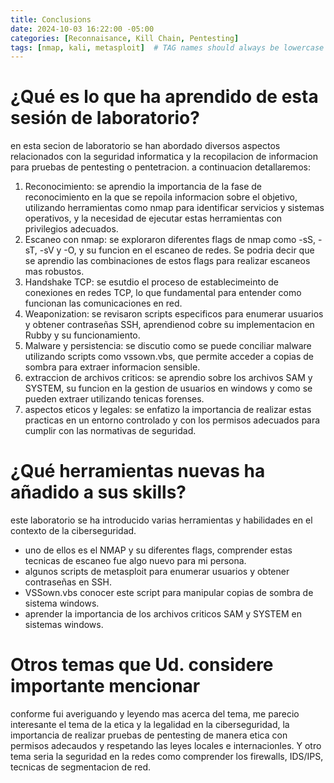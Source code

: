 ```yaml
---
title: Conclusions
date: 2024-10-03 16:22:00 -05:00
categories: [Reconnaisance, Kill Chain, Pentesting]
tags: [nmap, kali, metasploit]  # TAG names should always be lowercase
---
```



# ¿Qué es lo que ha aprendido de esta sesión de laboratorio?

en esta secion de laboratorio se han abordado diversos aspectos relacionados con la seguridad informatica y la recopilacion de informacion para pruebas de pentesting o pentetracion. a continuacion detallaremos:
1. Reconocimiento: se aprendio la importancia de la fase de reconocimiento en la que se repoila informacion sobre el objetivo, utilizando herramientas como nmap para identificar servicios y sistemas operativos, y la necesidad de ejecutar estas herramientas con privilegios adecuados.
2. Escaneo con nmap: se exploraron diferentes flags de nmap como -sS, -sT, -sV y -O, y su funcion en el escaneo de redes. Se podria decir que se aprendio las combinaciones de estos flags para realizar escaneos mas robustos.
3. Handshake TCP: se esutdio el proceso de establecimeinto de conexiones en redes TCP, lo que fundamental para entender como funcionan las comunicaciones en red.
4. Weaponization: se revisaron scripts especificos para enumerar usuarios y obtener contraseñas SSH, aprendienod cobre su implementacion en Rubby y su funcionamiento.
5. Malware y persistencia: se discutio como se puede conciliar malware utilizando scripts como vssown.vbs, que permite acceder a copias de sombra para extraer informacion sensible.
6. extraccion de archivos criticos: se aprendio sobre los archivos SAM y SYSTEM, su funcion en la gestion de usuarios en windows y como se pueden extraer utilizando tenicas forenses.
7. aspectos eticos y legales: se enfatizo la importancia de realizar estas practicas en un entorno controlado y con los permisos adecuados para cumplir con las normativas de seguridad.

# ¿Qué herramientas nuevas ha añadido a sus skills?
este laboratorio se ha introducido varias herramientas y habilidades en el contexto de la ciberseguridad. 
- uno de ellos es el NMAP y su diferentes flags, comprender estas tecnicas de escaneo fue algo nuevo para mi persona.
- algunos scripts de metasploit para enumerar usuarios y obtener contraseñas en SSH.
- VSSown.vbs conocer este script para manipular copias de sombra de sistema windows.
- aprender la importancia de los archivos criticos SAM y SYSTEM en sistemas windows.

# Otros temas que Ud. considere importante mencionar

conforme fui averiguando y leyendo mas acerca del tema, me parecio interesante el tema de la etica y la legalidad en la ciberseguridad, la importancia de realizar pruebas de pentesting de manera etica con permisos adecaudos y respetando las leyes locales e internacionles.
Y otro tema seria la seguridad en la redes como comprender los firewalls, IDS/IPS, tecnicas de segmentacion de red.